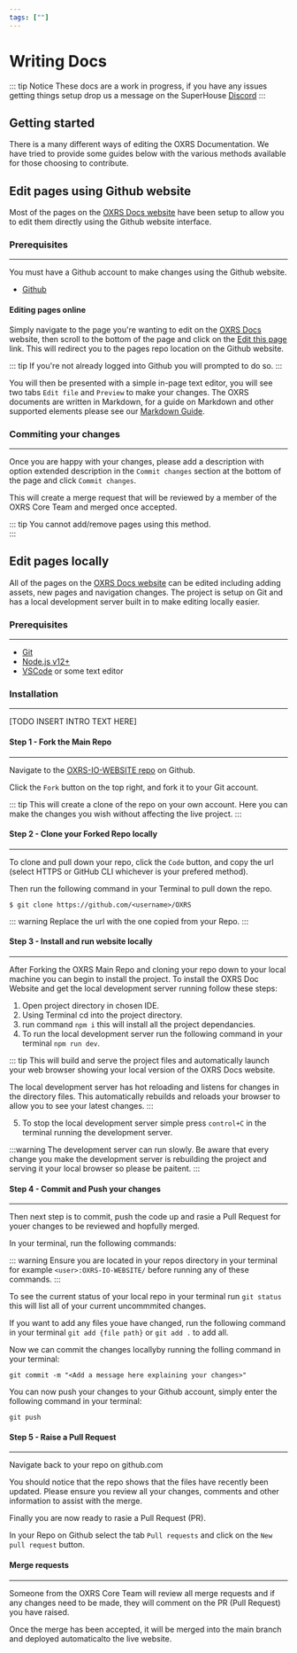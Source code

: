 ```yaml
---
tags: [""]
---
```

# Writing Docs

::: tip Notice
These docs are a work in progress, if you have any issues getting things setup drop us a message on the SuperHouse [Discord](https://discord.gg/H6bbrAtS)
:::

## Getting started
There is a many different ways of editing the OXRS Documentation. We have tried to provide some guides below with the various methods available for those choosing to contribute.
  
## Edit pages using Github website
Most of the pages on the [OXRS Docs website](https://oxrs.io/) have been setup to allow you to edit them directly using the Github website interface. 


### Prerequisites
----
You must have a Github account to make changes using the Github website.
- [Github](https://github.com)


#### Editing pages online
Simply navigate to the page you're wanting to edit on the [OXRS Docs](https://oxrs.io/) website, then scroll to the bottom of the page and click on the [Edit this page](https://github.com/OXRS-IO/OXRS-IO-WEBSITE/edit/main/docs/guides/writing-docs/getting-started.md) link. This will redirect you to the pages repo location on the Github website.

::: tip
If you're not already logged into Github you will prompted to do so.
:::

You will then be presented with a simple in-page text editor, you will see two tabs `Edit file` and `Preview` to make your changes. The OXRS documents are written in Markdown, for a guide on Markdown and other supported elements please see our [Markdown Guide](/guides/writing-docs/markdown.md).

### Commiting your changes
----
Once you are happy with your changes, please add a description with option extended description in the `Commit changes` section at the bottom of the page and click `Commit changes`.  

This will create a merge request that will be reviewed by a member of the OXRS Core Team and merged once accepted.

::: tip
You cannot add/remove pages using this method.  
:::

## Edit pages locally
All of the pages on the [OXRS Docs website](https://oxrs.io/) can be edited including adding assets, new pages and navigation changes. The project is setup on Git and has a local development server built in to make editing locally easier. 

### Prerequisites
----
- [Git](https://github.com/git-guides/install-git)
- [Node.js v12+](https://nodejs.org/)
- [VSCode](https://code.visualstudio.com/) or some text editor  


### Installation
----
[TODO INSERT INTRO TEXT HERE]

#### Step 1 - Fork the Main Repo
----
Navigate to the [OXRS-IO-WEBSITE repo](https://github.com/OXRS-IO/OXRS-IO-WEBSITE) on Github.

Click the `Fork` button on the top right, and fork it to your Git account.

::: tip
This will create a clone of the repo on your own account. Here you can make the changes you wish without affecting the live project.
:::



#### Step 2 - Clone your Forked Repo locally
----
To clone and pull down your repo, click the `Code` button, and copy the url (select HTTPS or GitHub CLI whichever is your prefered method).

Then run the following command in your Terminal to pull down the repo.  
  
` $ git clone https://github.com/<username>/OXRS ` 

::: warning
Replace the url with the one copied from your Repo.
:::


#### Step 3 - Install and run website locally
----
After Forking the OXRS Main Repo and cloning your repo down to your local machine you can begin to install the project. To install the OXRS Doc Website and get the local development server running follow these steps:

1. Open project directory in chosen IDE.
2. Using Terminal cd into the project directory.
3. run command `npm i` this will install all the project dependancies.
4. To run the local development server run the following command in your terminal `npm run dev`.

::: tip
This will build and serve the project files and automatically launch your web browser showing your local version of the OXRS Docs website. 

The local development server has hot reloading and listens for changes in the directory files. This automatically rebuilds and reloads your browser to allow you to see your latest changes.
:::

5. To stop the local development server simple press `control+C` in the terminal running the development server.

:::warning
The development server can run slowly. Be aware that every change you make the development server is rebuilding the project and serving it your local browser so please be paitent.
:::



#### Step 4 - Commit and Push your changes
----
Then next step is to commit, push the code up and rasie a Pull Request for youer changes to be reviewed and hopfully merged.  

In your terminal, run the following commands:

::: warning
Ensure you are located in your repos directory in your terminal for example `<user>:OXRS-IO-WEBSITE/` before running any of these commands.
:::

To see the current status of your local repo in your terminal run `git status` this will list all of your current uncommmited changes.

If you want to add any files youe have changed, run the following command in your terminal `git add {file path}` or `git add .` to add all.
  
Now we can commit the changes locallyby running the folling command in your terminal:

`git commit -m "<Add a message here explaining your changes>"`   
  
You can now push your changes to your Github account, simply enter the following command in your terminal:

`git push`


#### Step 5 - Raise a Pull Request
----
Navigate back to your repo on github.com

You should notice that the repo shows that the files have recently been updated. Please ensure you review all your changes, comments and other information to assist with the merge.

Finally you are now ready to rasie a Pull Request (PR).

In your Repo on Github select the tab `Pull requests` and click on the `New pull request` button.


#### Merge requests
----
Someone from the OXRS Core Team will review all merge requests and if any changes need to be made, they will comment on the PR (Pull Request) you have raised.

Once the merge has been accepted, it will be merged into the main branch and deployed automaticalto the live website.